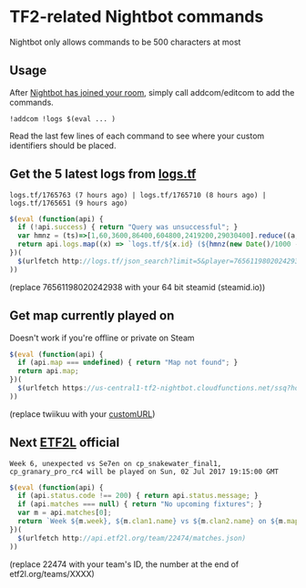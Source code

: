 # TF2-related Nightbot commands

Nightbot only allows commands to be 500 characters at most

## Usage

After [Nightbot has joined your room](https://beta.nightbot.tv/), simply call addcom/editcom to add the commands.

```
!addcom !logs $(eval ... )
```

Read the last few lines of each command to see where your custom identifiers should be placed.


## Get the 5 latest logs from [logs.tf](http://logs.tf/about#json)
`logs.tf/1765763 (7 hours ago) | logs.tf/1765710 (8 hours ago) | logs.tf/1765651 (9 hours ago)`
```javascript
$(eval (function(api) {
  if (!api.success) { return "Query was unsuccessful"; }
  var hmnz = (ts)=>[1,60,3600,86400,604800,2419200,29030400].reduce((a,x,i)=>ts<x?a:`${ts/x|0} ${["second","minute","hour","day","week","month","year"][i]}${(ts/x|0)>1?"s":""}`,"less than a second");
  return api.logs.map((x) => `logs.tf/${x.id} (${hmnz(new Date()/1000 - x.date)} ago)`).join(" | ");
})(
  $(urlfetch http://logs.tf/json_search?limit=5&player=76561198020242938)
))
```
(replace 76561198020242938 with your 64 bit steamid (steamid.io))


## Get map currently played on
Doesn't work if you're offline or private on Steam
```javascript
$(eval (function(api) {
  if (api.map === undefined) { return "Map not found"; }
  return api.map;
})(
  $(urlfetch https://us-central1-tf2-nightbot.cloudfunctions.net/ssq?host=$(steam twiikuu "{{gameServer}}"))
))
```
(replace twiikuu with your [customURL](https://steamid.io))


## Next [ETF2L](http://api.etf2l.org/#Team) official
`Week 6, unexpected vs Se7en on cp_snakewater_final1, cp_granary_pro_rc4 will be played on Sun, 02 Jul 2017 19:15:00 GMT`
```javascript
$(eval (function(api) {
  if (api.status.code !== 200) { return api.status.message; }
  if (api.matches === null) { return "No upcoming fixtures"; }
  var m = api.matches[0];
  return `Week ${m.week}, ${m.clan1.name} vs ${m.clan2.name} on ${m.maps.join(', ')} will be played on ${new Date(m.time * 1000).toGMTString()}`;
})(
  $(urlfetch http://api.etf2l.org/team/22474/matches.json)
))
```
(replace 22474 with your team's ID, the number at the end of etf2l.org/teams/XXXX)
